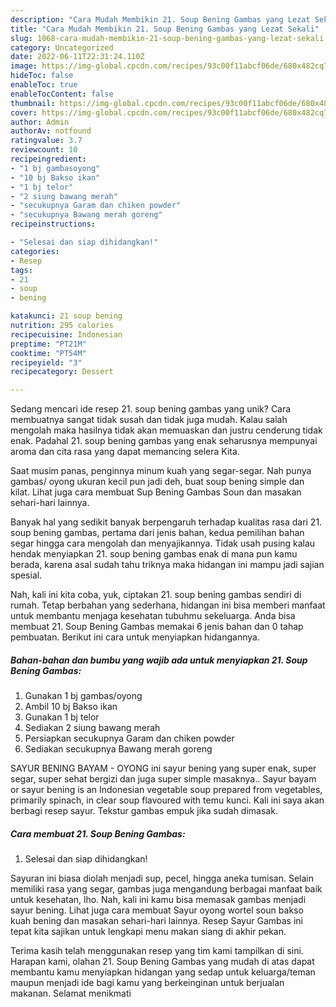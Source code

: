 ```yaml
---
description: "Cara Mudah Membikin 21. Soup Bening Gambas yang Lezat Sekali"
title: "Cara Mudah Membikin 21. Soup Bening Gambas yang Lezat Sekali"
slug: 1068-cara-mudah-membikin-21-soup-bening-gambas-yang-lezat-sekali
category: Uncategorized
date: 2022-06-11T22:31:24.110Z
image: https://img-global.cpcdn.com/recipes/93c00f11abcf06de/680x482cq70/21-soup-bening-gambas-foto-resep-utama.jpg
hideToc: false
enableToc: true
enableTocContent: false
thumbnail: https://img-global.cpcdn.com/recipes/93c00f11abcf06de/680x482cq70/21-soup-bening-gambas-foto-resep-utama.jpg
cover: https://img-global.cpcdn.com/recipes/93c00f11abcf06de/680x482cq70/21-soup-bening-gambas-foto-resep-utama.jpg
author: Admin
authorAv: notfound
ratingvalue: 3.7
reviewcount: 10
recipeingredient:
- "1 bj gambasoyong"
- "10 bj Bakso ikan"
- "1 bj telor"
- "2 siung bawang merah"
- "secukupnya Garam dan chiken powder"
- "secukupnya Bawang merah goreng"
recipeinstructions:

- "Selesai dan siap dihidangkan!"
categories:
- Resep
tags:
- 21
- soup
- bening

katakunci: 21 soup bening 
nutrition: 295 calories
recipecuisine: Indonesian
preptime: "PT21M"
cooktime: "PT54M"
recipeyield: "3"
recipecategory: Dessert

---
```





Sedang mencari ide resep 21. soup bening gambas yang unik? Cara membuatnya sangat tidak susah dan tidak juga mudah. Kalau salah mengolah maka hasilnya tidak akan memuaskan dan justru cenderung tidak enak. Padahal 21. soup bening gambas yang enak seharusnya mempunyai aroma dan cita rasa yang dapat memancing selera Kita.





Saat musim panas, penginnya minum kuah yang segar-segar. Nah punya gambas/ oyong ukuran kecil pun jadi deh, buat soup bening simple dan kilat. Lihat juga cara membuat Sup Bening Gambas Soun dan masakan sehari-hari lainnya.

Banyak hal yang sedikit banyak berpengaruh terhadap kualitas rasa dari 21. soup bening gambas, pertama dari jenis bahan, kedua pemilihan bahan segar hingga cara mengolah dan menyajikannya. Tidak usah pusing kalau hendak menyiapkan 21. soup bening gambas enak di mana pun kamu berada, karena asal sudah tahu triknya maka hidangan ini mampu jadi sajian spesial.






Nah, kali ini kita coba, yuk, ciptakan 21. soup bening gambas sendiri di rumah. Tetap berbahan yang sederhana, hidangan ini bisa memberi manfaat untuk membantu menjaga kesehatan tubuhmu sekeluarga. Anda bisa membuat 21. Soup Bening Gambas memakai 6 jenis bahan dan 0 tahap pembuatan. Berikut ini cara untuk menyiapkan hidangannya.

<!--inarticleads1-->

##### Bahan-bahan dan bumbu yang wajib ada untuk menyiapkan 21. Soup Bening Gambas:

1. Gunakan 1 bj gambas/oyong
1. Ambil 10 bj Bakso ikan
1. Gunakan 1 bj telor
1. Sediakan 2 siung bawang merah
1. Persiapkan secukupnya Garam dan chiken powder
1. Sediakan secukupnya Bawang merah goreng


SAYUR BENING BAYAM - OYONG ini sayur bening yang super enak, super segar, super sehat bergizi dan juga super simple masaknya.. Sayur bayam or sayur bening is an Indonesian vegetable soup prepared from vegetables, primarily spinach, in clear soup flavoured with temu kunci. Kali ini saya akan berbagi resep sayur. Tekstur gambas empuk jika sudah dimasak. 

<!--inarticleads2-->

##### Cara membuat 21. Soup Bening Gambas:


1. Selesai dan siap dihidangkan!

Sayuran ini biasa diolah menjadi sup, pecel, hingga aneka tumisan. Selain memiliki rasa yang segar, gambas juga mengandung berbagai manfaat baik untuk kesehatan, lho. Nah, kali ini kamu bisa memasak gambas menjadi sayur bening. Lihat juga cara membuat Sayur oyong wortel soun bakso kuah bening dan masakan sehari-hari lainnya. Resep Sayur Gambas ini tepat kita sajikan untuk lengkapi menu makan siang di akhir pekan. 

Terima kasih telah menggunakan resep yang tim kami tampilkan di sini. Harapan kami, olahan 21. Soup Bening Gambas yang mudah di atas dapat membantu kamu menyiapkan hidangan yang sedap untuk keluarga/teman maupun menjadi ide bagi kamu yang berkeinginan untuk berjualan makanan. Selamat menikmati
